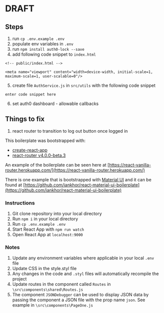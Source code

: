 

DRAFT
=====

Steps
-----
1. run `cp .env.example .env`
2. populate env variables in `.env`
3. run `npm install auth0-lock --save`
4. add following code snippet to `index.html`
```
<!-- public/index.html --> 

<meta name="viewport" content="width=device-width, initial-scale=1, maximum-scale=1, user-scalable=0"/>

```

5. create file `AuthService.js` in `src/utils` with the following code snippet
```
enter code snippet here
```
6. set auth0 dashboard - allowable callbacks


Things to fix
-------------
1. react router to transition to log out button once logged in

This boilerplate was bootstrapped with:   
* [create-react-app](https://github.com/facebookincubator/create-react-app)   
* [react-router v4.0.0-beta.3](https://github.com/ReactTraining/react-router/releases)

An example of the boilerplate can be seen here at [https://react-vanilla-router.herokuapp.com/](https://react-vanilla-router.herokuapp.com/)

There is one example that is bootstrapped with [Material UI](http://material-ui.com) and it can be found
at [https://github.com/iankhor/react-material-ui-boilerplate](https://github.com/iankhor/react-material-ui-boilerplate)

### Instructions
1. Git clone repository into your local directory
2. Run ```npm i``` in your local directory
3. Run ```cp .env.example .env```
4. Start React App with ```npm run watch```
5. Open React App at ```localhost:9000``` 

### Notes
1. Update any environment variables where applicable in your local ```.env``` file
2. Update CSS in the style.styl file
3. Any changes in the code and ```.styl``` files will automatically recompile the project
4. Update routes in the component called ```Routes``` in ```\src\components\shared\Routes.js```
5. The component ```JSONDebugger``` can be used to display JSON data by passing the component a JSON file with the prop name ```json```.
See example in ```\src\components\PageOne.js```  
